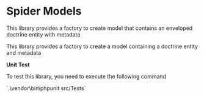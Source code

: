 # Spider Models
This library provides a factory to create model that contains an 
enveloped doctrine entity with metadata 

This library provides a factory to create a model containing 
a doctrine entity and metadata

**Unit Test**

To test this library, you need to execute the following command

´.\vendor\bin\phpunit src/Tests´

